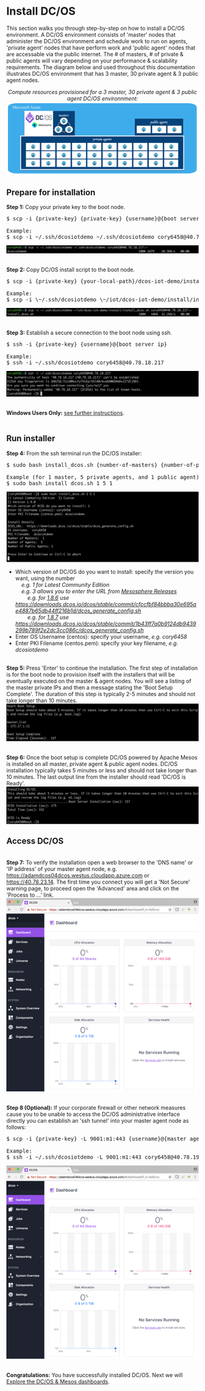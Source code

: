 # Install DC/OS
This section walks you through step-by-step on how to install a DC/OS environment.  A DC/OS environment consists of 'master' nodes that administer the DC/OS environment and schedule work to run on agents, 'private agent' nodes that have perform work and 'public agent' nodes that are accessable via the public internet.  The # of masters, # of private & public agents will vary depending on your performance & scalability requirements.  The diagram below and used throughout this documentation illustrates DC/OS environment that has 3 master, 30 private agent & 3 public agent nodes.<br>
<div align="center">
<i>Compute resources provisioned for a 3 master, 30 private agent & 3 public agent DC/OS environnment:</i>
<img src="00.jpg"/>
</div>

## Prepare for installation
<b>Step 1:</b> Copy your private key to the boot node.<br>
<pre>
$ scp -i {private-key} {private-key} {username}@{boot server ip}:~

Example:
$ scp -i ~/.ssh/dcosiotdemo ~/.ssh/dcosiotdemo cory6458@40.78.18.217:~
</pre>
<img src="01.png">

<br><b>Step 2:</b> Copy DC/OS install script to the boot node.<br>
<pre>
$ scp -i {private-key} {your-local-path}/dcos-iot-demo/install/install_dcos.sh {username}@{boot server ip}:~

Example:
$ scp -i \~/.ssh/dcosiotdemo \~/iot/dcos-iot-demo/install/install_dcos.sh cory6458@40.78.18.217:\~
</pre>
<img src="02.png">

<br><b>Step 3:</b> Establish a secure connection to the boot node using ssh.<br>
<pre>
$ ssh -i {private-key} {username}@{boot server ip}

Example:
$ ssh -i ~/.ssh/dcosiotdemo cory6458@40.78.18.217
</pre>
<img src="03.png">

<br><b>Windows Users Only:</b> <a href="windows.md">see further instructions</a>.<br>
<br>

## Run installer
<b>Step 4:</b> From the ssh terminal run the DC/OS installer:<br>
<pre>
$ sudo bash install_dcos.sh {number-of-masters} {number-of-private-agents} {number-of-public-agents}

Example (for 1 master, 5 private agents, and 1 public agent):
$ sudo bash install_dcos.sh 1 5 1
</pre>
<img src="04.png"><br>
- Which version of DC/OS do you want to install: specify the version you want, using the number<br>
&nbsp;&nbsp;&nbsp;&nbsp;<i>e.g. 1 for Latest Community Edition</i><br>
&nbsp;&nbsp;&nbsp;&nbsp;<i>e.g. 3 allows you to enter the URL from [Mesosphere Releases](https://dcos.io/releases/)</i><br>
&nbsp;&nbsp;&nbsp;&nbsp;&nbsp;&nbsp;&nbsp;&nbsp;<i>e.g. for [1.8.6](https://dcos.io/releases/1.8.6/) use https://downloads.dcos.io/dcos/stable/commit/cfccfbf84bbba30e695ae4887b65db44ff216b1d/dcos_generate_config.sh</i><br>
&nbsp;&nbsp;&nbsp;&nbsp;&nbsp;&nbsp;&nbsp;&nbsp;<i>e.g. for [1.8.7](https://dcos.io/releases/1.8.7/) use https://downloads.dcos.io/dcos/stable/commit/1b43ff7a0b9124db9439299b789f2e2dc3cc086c/dcos_generate_config.sh</i><br>
- Enter OS Username (centos): specify your username, <i>e.g. cory6458</i>
- Enter PKI Filename (centos.pem): specify your key filename, <i>e.g. dcosiotdemo</i>

<br><b>Step 5:</b> Press 'Enter' to continue the installation.  The first step of installation is for the boot node to provision itself with the installers that will be eventually executed on the master & agent nodes.  You will see a listing of the master private IPs and then a message stating the 'Boot Setup Complete'.  The duration of this step is typically 2-5 minutes and should not take longer than 10 minutes.<br>
<img src="05.png">

<br><b>Step 6:</b> Once the boot setup is complete DC/OS powered by Apache Mesos is installed on all master, private agent & public agent nodes.  DC/OS installation typically takes 5 minutes or less and should not take longer than 10 minutes.  The last output line from the installer should read 'DC/OS is Ready'.<br>
<img src="06.png">
<br>

## Access DC/OS
<br><b>Step 7:</b> To verify the installation open a web browser to the 'DNS name' or 'IP address' of your master agent node, e.g. https://adamdcos04dcos.westus.cloudapp.azure.com or https://40.78.23.14.  The first time you connect you will get a 'Not Secure' warning page, to proceed open the 'Advanced' area and click on the 'Process to ...' link.<br>
<img src="07.png">

<br><b>Step 8 (Optional):</b> If your corporate firewall or other network measures cause you to be unable to access the DC/OS administrative interface directly you can establish an 'ssh tunnel' into your master agent node as follows:<br>
<pre>
$ scp -i {private-key} -L 9001:m1:443 {username}@{master agent node ip}:~

Example:
$ ssh -i ~/.ssh/dcosiotdemo -L 9001:m1:443 cory6458@40.78.19.245
</pre>
<img src="07.png">

<br><b>Congratulations:</b> You have successfully installed DC/OS.  Next we will <a href="../3-explore/README.md">Explore the DC/OS & Mesos dashboards</a>.
